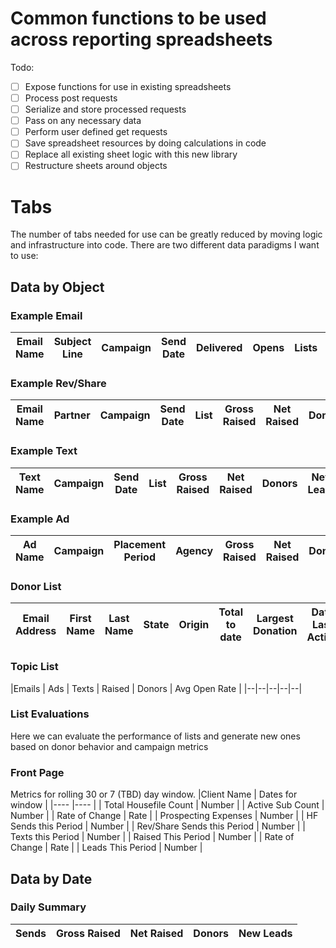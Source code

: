 # Common functions to be used across reporting spreadsheets
Todo:
- [ ] Expose functions for use in existing spreadsheets
- [ ] Process post requests
- [ ] Serialize and store processed requests
- [ ] Pass on any necessary data
- [ ] Perform user defined get requests
- [ ] Save spreadsheet resources by doing calculations in code
- [ ] Replace all existing sheet logic with this new library
- [ ] Restructure sheets around objects

# Tabs
The number of tabs needed for use can be greatly reduced by moving logic and infrastructure into code.
There are two different data paradigms I want to use:

## Data by Object

### Example Email
|Email Name                   | Subject Line     | Campaign         | Send Date | Delivered    | Opens         |  Lists           | Sender Name      | Gross Raised   | Net Raised | Donors | Clicks | Notes|
|--|--|--|--|--|--|--|--|--|--|--|--|--|
### Example Rev/Share
|Email Name                   | Partner          | Campaign         | Send Date | List         | Gross Raised  | Net Raised       | Donors           | New Leads      | Notes      |
|--|--|--|--|--|--|--|--|--|--|
### Example Text 
|Text Name                    | Campaign         | Send Date        | List      | Gross Raised | Net Raised    | Donors           | New Leads        | Notes          |
|--|--|--|--|--|--|--|--|--|
### Example Ad
|Ad Name                      | Campaign         | Placement Period | Agency    | Gross Raised | Net Raised    | Donors           | New Leads        | Notes          |
|--|--|--|--|--|--|--|--|--|
### Donor List
|Email Address                | First Name       | Last Name        | State     | Origin       | Total to date | Largest Donation | Date Last Active | Donation Topics|
|--|--|--|--|--|--|--|--|--|
### Topic List 
|Emails                       | Ads              | Texts            | Raised    | Donors       | Avg Open Rate |
|--|--|--|--|--|

### List Evaluations 
Here we can evaluate the performance of lists and generate new ones based on donor behavior and campaign metrics

### Front Page 
Metrics for rolling 30 or 7 (TBD) day window.
|Client Name                  | Dates for window |
|----                         |----              |
| Total Housefile Count       | Number           | 
| Active Sub Count            | Number           | 
| Rate of Change              | Rate             |
| Prospecting Expenses        | Number           |
| HF Sends this Period        | Number           | 
| Rev/Share Sends this Period | Number           | 
| Texts this Period           | Number           | 
| Raised This Period          | Number           |
| Rate of Change              | Rate             | 
| Leads This Period           | Number           |  

## Data by Date

### Daily Summary
| Sends | Gross Raised | Net Raised | Donors | New Leads |
|--|--|--|--|--|